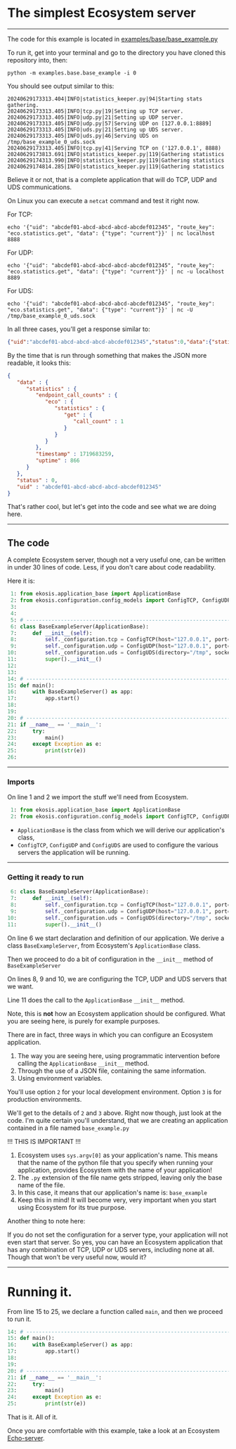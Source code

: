 # The simplest Ecosystem server

---
The code for this example is located in [examples/base/base_example.py](../../examples/base/base_example.py)

To run it, get into your terminal and go to the directory you have cloned this repository into, then:

`python -m examples.base.base_example -i 0`

You should see output similar to this:

```
20240629173313.404|INFO|statistics_keeper.py|94|Starting stats gathering.
20240629173313.405|INFO|tcp.py|19|Setting up TCP server.
20240629173313.405|INFO|udp.py|21|Setting up UDP server.
20240629173313.405|INFO|udp.py|57|Serving UDP on [127.0.0.1:8889]
20240629173313.405|INFO|uds.py|21|Setting up UDS server.
20240629173313.405|INFO|uds.py|46|Serving UDS on /tmp/base_example_0_uds.sock
20240629173313.405|INFO|tcp.py|41|Serving TCP on ('127.0.0.1', 8888)
20240629173813.691|INFO|statistics_keeper.py|119|Gathering statistics
20240629174313.990|INFO|statistics_keeper.py|119|Gathering statistics
20240629174814.285|INFO|statistics_keeper.py|119|Gathering statistics
```

Believe it or not, that is a complete application that will do TCP, UDP and UDS communications.

On Linux you can execute a `netcat` command and test it right now.

For TCP:
```shell
echo '{"uid": "abcdef01-abcd-abcd-abcd-abcdef012345", "route_key": "eco.statistics.get", "data": {"type": "current"}}' | nc localhost 8888
```

For UDP:
```shell
echo '{"uid": "abcdef01-abcd-abcd-abcd-abcdef012345", "route_key": "eco.statistics.get", "data": {"type": "current"}}' | nc -u localhost 8889
```

For UDS:
```shell
echo '{"uid": "abcdef01-abcd-abcd-abcd-abcdef012345", "route_key": "eco.statistics.get", "data": {"type": "current"}}' | nc -U /tmp/base_example_0_uds.sock
```

In all three cases, you'll get a response similar to:

```json
{"uid":"abcdef01-abcd-abcd-abcd-abcdef012345","status":0,"data":{"statistics":{"timestamp":1719683259,"uptime":866,"endpoint_call_counts":{"eco":{"statistics":{"get":{"call_count":1}}}}}}}
```

By the time that is run through something that makes the JSON more readable, it looks this:
```json
{
   "data" : {
      "statistics" : {
         "endpoint_call_counts" : {
            "eco" : {
               "statistics" : {
                  "get" : {
                     "call_count" : 1
                  }
               }
            }
         },
         "timestamp" : 1719683259,
         "uptime" : 866
      }
   },
   "status" : 0,
   "uid" : "abcdef01-abcd-abcd-abcd-abcdef012345"
}
```

That's rather cool, but let's get into the code and see what we are doing here.

---
## The code

A complete Ecosystem server, though not a very useful one, can be written in under 30 lines of code. Less, if you don't care about code readability.

Here it is:

```python
 1: from ekosis.application_base import ApplicationBase
 2: from ekosis.configuration.config_models import ConfigTCP, ConfigUDP, ConfigUDS
 3: 
 4: 
 5: # --------------------------------------------------------------------------------
 6: class BaseExampleServer(ApplicationBase):
 7:     def __init__(self):
 8:         self._configuration.tcp = ConfigTCP(host="127.0.0.1", port=8888)
 9:         self._configuration.udp = ConfigUDP(host="127.0.0.1", port=8889)
10:         self._configuration.uds = ConfigUDS(directory="/tmp", socket_file_name="DEFAULT")
11:         super().__init__()
12: 
13: 
14: # --------------------------------------------------------------------------------
15: def main():
16:     with BaseExampleServer() as app:
17:         app.start()
18: 
19: 
20: # --------------------------------------------------------------------------------
21: if __name__ == '__main__':
22:     try:
23:         main()
24:     except Exception as e:
25:         print(str(e))
26:
```

---
### Imports
On line 1 and 2 we import the stuff we'll need from Ecosystem.

```python
 1: from ekosis.application_base import ApplicationBase
 2: from ekosis.configuration.config_models import ConfigTCP, ConfigUDP, ConfigUDS
```

- `ApplicationBase` is the class from which we will derive our application's class,
- `ConfigTCP`, `ConfigUDP` and `ConfigUDS` are used to configure the various servers the application will be running.

---
### Getting it ready to run
```python
 6: class BaseExampleServer(ApplicationBase):
 7:     def __init__(self):
 8:         self._configuration.tcp = ConfigTCP(host="127.0.0.1", port=8888)
 9:         self._configuration.udp = ConfigUDP(host="127.0.0.1", port=8889)
10:         self._configuration.uds = ConfigUDS(directory="/tmp", socket_file_name="DEFAULT")
11:         super().__init__()
```
On line 6 we start declaration and definition of our application. We derive a class `BaseExampleServer`, from Ecosystem's `ApplicationBase` class.

Then we proceed to do a bit of configuration in the `__init__` method of `BaseExampleServer`

On lines 8, 9 and 10, we are configuring the TCP, UDP and UDS servers that we want.

Line 11 does the call to the `ApplicationBase` `__init__` method.

Note, this is **not** how an Ecosystem application should be configured.
What you are seeing here, is purely for example purposes.

There are in fact, three ways in which you can configure an Ecosystem application.

1. The way you are seeing here, using programmatic intervention before calling the `ApplicationBase` `__init__` method.
2. Through the use of a JSON file, containing the same information.
3. Using environment variables.

You'll use option `2` for your local development environment.
Option `3` is for production environments.

We'll get to the details of `2` and `3` above. Right now though, just look at the code. I'm quite certain you'll understand, that we are creating an application contained in a file named `base_example.py`

!!! THIS IS IMPORTANT !!!
1. Ecosystem uses `sys.argv[0]` as your application's name. This means that the name of the python file that you specify when running your application, provides Ecosystem with the name of your application!
2. The `.py` extension of the file name gets stripped, leaving only the base name of the file.
3. In this case, it means that our application's name is: `base_example`
4. Keep this in mind! It will become very, very important when you start using Ecosystem for its true purpose.

Another thing to note here:

If you do not set the configuration for a server type, your application will not even start that server.
So yes, you can have an Ecosystem application that has any combination of TCP, UDP or UDS servers, including none at all. Though that won't be very useful now, would it?

---
# Running it.
From line 15 to 25, we declare a function called `main`, and then we proceed to run it.
```python
14: # --------------------------------------------------------------------------------
15: def main():
16:     with BaseExampleServer() as app:
17:         app.start()
18:                                                                                          
19:                                                                                          
20: # --------------------------------------------------------------------------------
21: if __name__ == '__main__':
22:     try:
23:         main()
24:     except Exception as e:
25:         print(str(e))
```

That is it. All of it.

Once you are comfortable with this example, take a look at an Ecosystem [Echo-server](echo/server.md).
